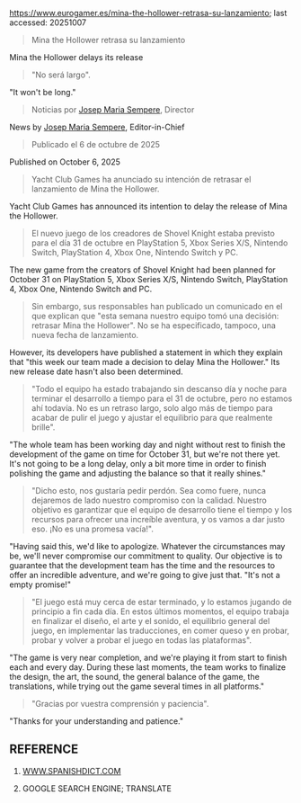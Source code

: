 https://www.eurogamer.es/mina-the-hollower-retrasa-su-lanzamiento; last accessed: 20251007

> Mina the Hollower retrasa su lanzamiento

Mina the Hollower delays its release

> "No será largo".

"It won't be long."

> Noticias por [Josep Maria Sempere](https://www.eurogamer.es/authors/josep-maria-sempere), Director

News by [Josep Maria Sempere](https://www.eurogamer.es/authors/josep-maria-sempere), Editor-in-Chief

> Publicado el 6 de octubre de 2025

Published on October 6, 2025

> Yacht Club Games ha anunciado su intención de retrasar el lanzamiento de Mina the Hollower.

Yacht Club Games has announced its intention to delay the release of Mina the Hollower.

> El nuevo juego de los creadores de Shovel Knight estaba previsto para el día 31 de octubre en PlayStation 5, Xbox Series X/S, Nintendo Switch, PlayStation 4, Xbox One, Nintendo Switch y PC.

The new game from the creators of Shovel Knight had been planned for October 31 on PlayStation 5, Xbox Series X/S, Nintendo Switch, PlayStation 4, Xbox One, Nintendo Switch and PC.

> Sin embargo, sus responsables han publicado un comunicado en el que explican que "esta semana nuestro equipo tomó una decisión: retrasar Mina the Hollower". No se ha especificado, tampoco, una nueva fecha de lanzamiento.

However, its developers have published a statement in which they explain that "this week our team made a decision to delay Mina the Hollower." Its new release date hasn't also been determined.  

> "Todo el equipo ha estado trabajando sin descanso día y noche para terminar el desarrollo a tiempo para el 31 de octubre, pero no estamos ahí todavía. No es un retraso largo, solo algo más de tiempo para acabar de pulir el juego y ajustar el equilibrio para que realmente brille".

"The whole team has been working day and night without rest to finish the development of the game on time for October 31, but we're not there yet. It's not going to be a long delay, only a bit more time in order to finish polishing the game and adjusting the balance so that it really shines."

> "Dicho esto, nos gustaría pedir perdón. Sea como fuere, nunca dejaremos de lado nuestro compromiso con la calidad. Nuestro objetivo es garantizar que el equipo de desarrollo tiene el tiempo y los recursos para ofrecer una increíble aventura, y os vamos a dar justo eso. ¡No es una promesa vacía!".

"Having said this, we'd like to apologize. Whatever the circumstances may be, we'll never compromise our commitment to quality. Our objective is to guarantee that the development team has the time and the resources to offer an incredible adventure, and we're going to give just that. "It's not a empty promise!"

> "El juego está muy cerca de estar terminado, y lo estamos jugando de principio a fin cada día. En estos últimos momentos, el equipo trabaja en finalizar el diseño, el arte y el sonido, el equilibrio general del juego, en implementar las traducciones, en comer queso y en probar, probar y volver a probar el juego en todas las plataformas".

"The game is very near completion, and we're playing it from start to finish each and every day. During these last moments, the team works to finalize the design, the art, the sound, the general balance of the game, the translations, while trying out the game several times in all platforms."

> "Gracias por vuestra comprensión y paciencia". 

"Thanks for your understanding and patience."


## REFERENCE

1) [WWW.SPANISHDICT.COM](https://www.spanishdict.com)

2) GOOGLE SEARCH ENGINE; TRANSLATE
